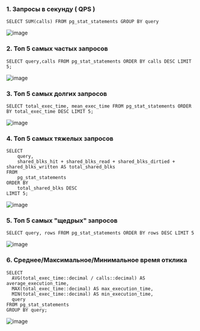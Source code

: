 ### 1. Запросы в секунду ( QPS )
```
SELECT SUM(calls) FROM pg_stat_statements GROUP BY query
```
![image](https://github.com/user-attachments/assets/7ce9e09f-e510-4e1c-aaec-aa3c0d3966e6)

### 2. Топ 5 самых частых запросов
```
SELECT query,calls FROM pg_stat_statements ORDER BY calls DESC LIMIT 5;
```
![image](https://github.com/user-attachments/assets/329fb03f-b610-4e8b-ba40-efaa1c76c067)

### 3. Топ 5 самых долгих запросов
```
SELECT total_exec_time, mean_exec_time FROM pg_stat_statements ORDER BY total_exec_time DESC LIMIT 5;
```
![image](https://github.com/user-attachments/assets/5ce68f7d-b8fd-47ab-94b4-560e210ee2ca)

### 4. Топ 5 самых тяжелых запросов
```
SELECT
    query,
    shared_blks_hit + shared_blks_read + shared_blks_dirtied + shared_blks_written AS total_shared_blks
FROM
    pg_stat_statements
ORDER BY
    total_shared_blks DESC
LIMIT 5;
```
![image](https://github.com/user-attachments/assets/ec1cb282-d5fa-48fe-95b1-69d9f2fe9ee2)

### 5. Топ 5 самых "щедрых" запросов
```
SELECT query, rows FROM pg_stat_statements ORDER BY rows DESC LIMIT 5
```
![image](https://github.com/user-attachments/assets/4665eb86-17c8-4c33-9eaf-f711b52cc94c)

### 6. Среднее/Максимальное/Минимальное время отклика
```
SELECT
  AVG(total_exec_time::decimal / calls::decimal) AS average_execution_time,
  MAX(total_exec_time::decimal) AS max_execution_time,
  MIN(total_exec_time::decimal) AS min_execution_time,
  query
FROM pg_stat_statements
GROUP BY query;
```
![image](https://github.com/user-attachments/assets/1391f6e7-4ee6-46fd-b70c-5bca34f1bc47)
